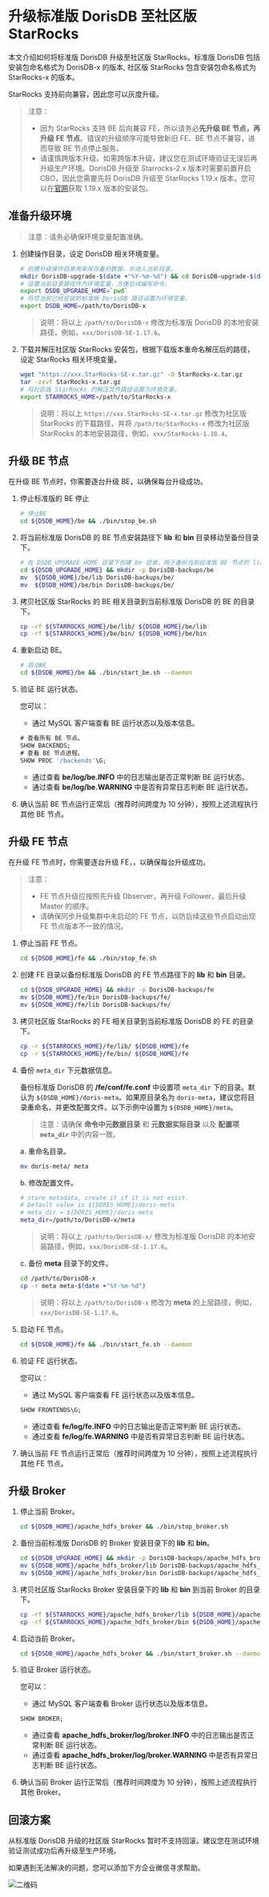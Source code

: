 # 升级标准版 DorisDB 至社区版 StarRocks

本文介绍如何将标准版 DorisDB 升级至社区版 StarRocks。标准版 DorisDB 包括安装包命名格式为 DorisDB-x 的版本, 社区版 StarRocks 包含安装包命名格式为 StarRocks-x 的版本。

StarRocks 支持前向兼容，因此您可以灰度升级。

> 注意：
> 
> * 因为 StarRocks 支持 BE 后向兼容 FE，所以请务必**先升级 BE 节点，再升级 FE 节点**。错误的升级顺序可能导致新旧 FE、BE 节点不兼容，进而导致 BE 节点停止服务。
> * 请谨慎跨版本升级。如需跨版本升级，建议您在测试环境验证无误后再升级生产环境。DorisDB 升级至 Starrocks-2.x 版本时需要前置开启 CBO，因此您需要先将 DorisDB 升级至 StarRocks 1.19.x 版本。您可以在[官网](https://www.starrocks.com/zh-CN/download)获取 1.19.x 版本的安装包。

## 准备升级环境

> 注意：请务必确保环境变量配置准确。

1. 创建操作目录，设定 DorisDB 相关环境变量。

    ```bash
    # 创建升级操作目录用来保存备份数据，并进入当前目录。
    mkdir DorisDB-upgrade-$(date +"%Y-%m-%d") && cd DorisDB-upgrade-$(date +"%Y-%m-%d")
    # 设置当前目录路径作为环境变量，方便后续编写命令。
    export DSDB_UPGRADE_HOME=`pwd`
    # 将您当前已经安装的标准版 DorisDB 路径设置为环境变量。
    export DSDB_HOME=/path/to/DorisDB-x
    ```

    > 说明：将以上 `/path/to/DorisDB-x` 修改为标准版 DorisDB 的本地安装路径，例如，`xxx/DorisDB-SE-1.17.6`。

2. 下载并解压社区版 StarRocks 安装包，根据下载版本重命名解压后的路径，设定 StarRocks 相关环境变量。

    ```bash
    wget "https://xxx.StarRocks-SE-x.tar.gz" -O StarRocks-x.tar.gz
    tar -zxvf StarRocks-x.tar.gz
    # 将社区版 StarRocks 的解压文件路径设置为环境变量。
    export STARROCKS_HOME=/path/to/StarRocks-x
    ```

    > 说明：将以上 `https://xxx.StarRocks-SE-x.tar.gz` 修改为社区版 StarRocks 的下载路径，并将 `/path/to/StarRocks-x` 修改为社区版 StarRocks 的本地安装路径，例如，`xxx/StarRocks-1.18.4`。

## 升级 BE 节点

在升级 BE 节点时，你需要逐台升级 BE，以确保每台升级成功。

1. 停止标准版的 BE 停止

    ```bash
    # 停止BE
    cd ${DSDB_HOME}/be && ./bin/stop_be.sh
    ```

2. 将当前标准版 DorisDB 的 BE 节点安装路径下 **lib** 和 **bin** 目录移动至备份目录下。

    ```bash
    # 在 DSDB_UPGRADE_HOME 目录下创建 be 目录，用于备份当前标准版 BE 节点的 lib。
    cd ${DSDB_UPGRADE_HOME} && mkdir -p DorisDB-backups/be
    mv  ${DSDB_HOME}/be/lib DorisDB-backups/be/
    mv  ${DSDB_HOME}/be/bin DorisDB-backups/be/
    ```

3. 拷贝社区版 StarRocks 的 BE 相关目录到当前标准版 DorisDB 的 BE 的目录下。

    ```bash
    cp -rf ${STARROCKS_HOME}/be/lib/ ${DSDB_HOME}/be/lib
    cp -rf ${STARROCKS_HOME}/be/bin/ ${DSDB_HOME}/be/bin
    ```

4. 重新启动 BE。

    ```bash
    # 启动BE
    cd ${DSDB_HOME}/be && ./bin/start_be.sh --daemon
    ```

5. 验证 BE 运行状态。

    您可以：

    * 通过 MySQL 客户端查看 BE 运行状态以及版本信息。

    ```sql
    # 查看所有 BE 节点。
    SHOW BACKENDS;
    # 查看 BE 节点进程。
    SHOW PROC '/backends'\G;
    ```

    * 通过查看 **be/log/be.INFO** 中的日志输出是否正常判断 BE 运行状态。
    * 通过查看 **be/log/be.WARNING** 中是否有异常日志判断 BE 运行状态。

6. 确认当前 BE 节点运行正常后（推荐时间跨度为 10 分钟），按照上述流程执行其他 BE 节点。

## 升级 FE 节点

在升级 FE 节点时，你需要逐台升级 FE，，以确保每台升级成功。

> 注意：
>
> * FE 节点升级应按照先升级 Observer，再升级 Follower，最后升级 Master 的顺序。
> * 请确保同步升级集群中未启动的 FE 节点，以防后续这些节点启动出现 FE 节点版本不一致的情况。

1. 停止当前 FE 节点。

    ```bash
    cd ${DSDB_HOME}/fe && ./bin/stop_fe.sh
    ```

2. 创建 FE 目录以备份标准版 DorisDB 的 FE 节点路径下的 **lib** 和 **bin** 目录。

    ```bash
    cd ${DSDB_UPGRADE_HOME} && mkdir -p DorisDB-backups/fe
    mv ${DSDB_HOME}/fe/bin DorisDB-backups/fe/
    mv ${DSDB_HOME}/fe/lib DorisDB-backups/fe/
    ```

3. 拷贝社区版 StarRocks 的 FE 相关目录到当前标准版 DorisDB 的 FE 的目录下。

    ```bash
    cp -r ${STARROCKS_HOME}/fe/lib/ ${DSDB_HOME}/fe
    cp -r ${STARROCKS_HOME}/fe/bin/ ${DSDB_HOME}/fe
    ```

4. 备份 `meta_dir` 下元数据信息。

    备份标准版 DorisDB 的 **/fe/conf/fe.conf** 中设置项 `meta_dir` 下的目录。默认为 `${DSDB_HOME}/doris-meta`。如果原目录名为 `doris-meta`，建议您将目录重命名，并更改配置文件。以下示例中设置为 `${DSDB_HOME}/meta`。

    > 注意：请确保 **命令中元数据目录** 和 **元数据实际目录** 以及 **配置项 `meta_dir`** 中的内容一致。

    a. 重命名目录。

    ```bash
    mv doris-meta/ meta
    ```

    b. 修改配置文件。

    ```bash
    # store metadata, create it if it is not exist.
    # Default value is ${DORIS_HOME}/doris-meta
    # meta_dir = ${DORIS_HOME}/doris-meta
    meta_dir=/path/to/DorisDB-x/meta
    ```

    > 说明：将以上 `/path/to/DorisDB-x/` 修改为标准版 DorisDB 的本地安装路径，例如，`xxx/DorisDB-SE-1.17.6`。

    c. 备份 **meta** 目录下的文件。

    ```bash
    cd /path/to/DorisDB-x
    cp -r meta meta-$(date +"%Y-%m-%d")
    ```

    > 说明：将以上 `/path/to/DorisDB-x` 修改为 **meta** 的上层路径，例如，`xxx/DorisDB-SE-1.17.6`。

5. 启动 FE 节点。

    ```bash
    cd ${DSDB_HOME}/fe && ./bin/start_fe.sh --daemon
    ```

6. 验证 FE 运行状态。

    您可以：

    * 通过 MySQL 客户端查看 FE 运行状态以及版本信息。

    ```sql
    SHOW FRONTENDS\G;
    ```

    * 通过查看 **fe/log/fe.INFO** 中的日志输出是否正常判断 BE 运行状态。
    * 通过查看 **fe/log/fe.WARNING** 中是否有异常日志判断 BE 运行状态。

7. 确认当前 FE 节点运行正常后（推荐时间跨度为 10 分钟），按照上述流程执行其他 FE 节点。

## 升级 Broker

1. 停止当前 Broker。

    ```bash
    cd ${DSDB_HOME}/apache_hdfs_broker && ./bin/stop_broker.sh
    ```

2. 备份当前标准版 DorisDB 的 Broker 安装目录下的 **lib** 和 **bin**。

    ```bash
    cd ${DSDB_UPGRADE_HOME} && mkdir -p DorisDB-backups/apache_hdfs_broker
    mv ${DSDB_HOME}/apache_hdfs_broker/lib DorisDB-backups/apache_hdfs_broker/
    mv ${DSDB_HOME}/apache_hdfs_broker/bin DorisDB-backups/apache_hdfs_broker/
    ```

3. 拷贝社区版 StarRocks Broker 安装目录下的 **lib** 和 **bin** 到当前 Broker 的目录下。

    ```bash
    cp -rf ${STARROCKS_HOME}/apache_hdfs_broker/lib ${DSDB_HOME}/apache_hdfs_broker
    cp -rf ${STARROCKS_HOME}/apache_hdfs_broker/bin ${DSDB_HOME}/apache_hdfs_broker
    ```

4. 启动当前 Broker。

    ```bash
    cd ${DSDB_HOME}/apache_hdfs_broker && ./bin/start_broker.sh --daemon
    ```

5. 验证 Broker 运行状态。

    您可以：

    * 通过 MySQL 客户端查看 Broker 运行状态以及版本信息。

    ```sql
    SHOW BROKER;
    ```

    * 通过查看 **apache_hdfs_broker/log/broker.INFO** 中的日志输出是否正常判断 BE 运行状态。
    * 通过查看 **apache_hdfs_broker/log/broker.WARNING** 中是否有异常日志判断 BE 运行状态。

6. 确认当前 Broker 运行正常后（推荐时间跨度为 10 分钟），按照上述流程执行其他 Broker。

## 回滚方案

从标准版 DorisDB 升级的社区版 StarRocks 暂时不支持回滚。建议您在测试环境验证测试成功后再升级至生产环境。

如果遇到无法解决的问题，您可以添加下方企业微信寻求帮助。

![二维码](../assets/8.3.1.png)

